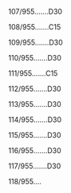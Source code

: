 107/955.......D30 


108/955.......C15 


109/955.......D30 


110/955.......D30 


111/955.......C15 


112/955.......D30 


113/955.......D30 


114/955.......D30 


115/955.......D30 


116/955.......D30 


117/955.......D30 


118/955.... 


